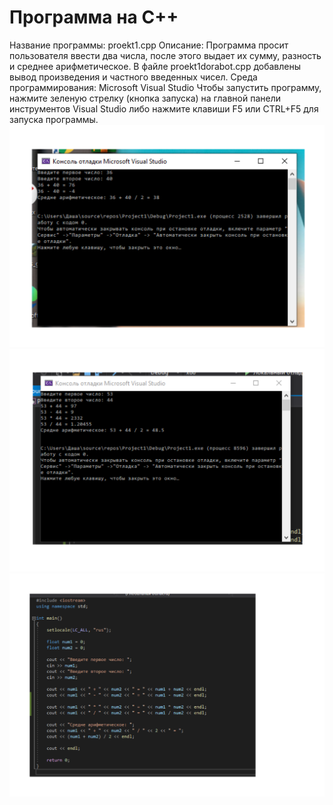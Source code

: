 # Программа на C++
Название программы: proekt1.cpp
Описание: Программа просит пользователя ввести два числа, после этого выдает их сумму, разность и среднее арифметическое. В файле proekt1dorabot.cpp добавлены вывод произведения и частного введенных чисел.
Среда программирования: Microsoft Visual Studio
Чтобы запустить программу, нажмите зеленую стрелку (кнопка запуска) на главной панели инструментов Visual Studio либо нажмите клавиши F5 или CTRL+F5 для запуска программы.
![Изображение alt](https://github.com/daryagent/labprogramm/raw/main/1.png)
![Изображение alt](https://github.com/daryagent/labprogramm/raw/main/2.png)
![Изображение alt](https://github.com/daryagent/labprogramm/raw/main/3.png)
